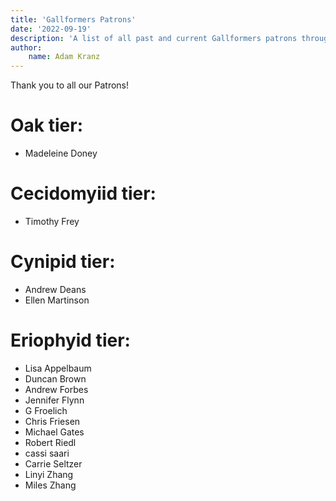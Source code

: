 ```yaml
---
title: 'Gallformers Patrons'
date: '2022-09-19'
description: 'A list of all past and current Gallformers patrons through Patreon.'
author:
    name: Adam Kranz
---
```


Thank you to all our Patrons!

# Oak tier:

- Madeleine Doney

# Cecidomyiid tier:

- Timothy Frey

# Cynipid tier:

- Andrew Deans
- Ellen Martinson

# Eriophyid tier:

- Lisa Appelbaum
- Duncan Brown
- Andrew Forbes
- Jennifer Flynn
- G Froelich
- Chris Friesen
- Michael Gates
- Robert Riedl
- cassi saari
- Carrie Seltzer
- Linyi Zhang
- Miles Zhang
